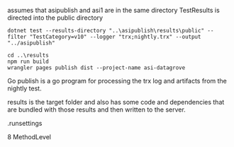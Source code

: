 

assumes that asipublish and asi1 are in the same directory
TestResults is directed into the public directory

```
dotnet test --results-directory "..\asipublish\results\public" --filter "TestCategory=v10" --logger "trx;nightly.trx" --output "../asipublish"
```

```
cd ..\results
npm run build
wrangler pages publish dist --project-name asi-datagrove
```

Go publish is a go program for processing the trx log and artifacts from the nightly test.

results is the target folder and also has some code and dependencies that are bundled with those results and then written to the server.


.runsettings
<?xml version="1.0" encoding="utf-8"?>
<RunSettings>
  <MSTest>
    <Parallelize>
      <Workers>8</Workers>
      <Scope>MethodLevel</Scope>
    </Parallelize>
  </MSTest>
</RunSettings>